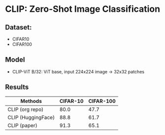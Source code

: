# CLIP: Zero-Shot Image Classification 

## Dataset:
- CIFAR10
- CIFAR100

## Model
- CLIP-ViT B/32: ViT base, input 224x224 image -> 32x32 patches

## Results 
| Methods               | CIFAR-10 | CIFAR-100 |
|-----------------------|----------|-----------|
| CLIP (org repo)       | 80.0     | 47.7      |
| CLIP (HuggingFace)    | 88.8     | 61.7      |
| CLIP (paper)          | 91.3     | 65.1      |


